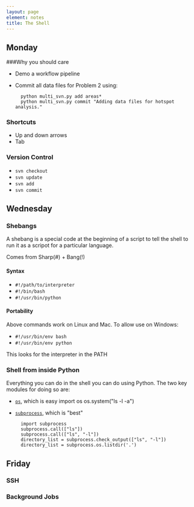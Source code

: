```yaml
---
layout: page
element: notes
title: The Shell
---
```


Monday
------

###Why you should care
* Demo a workflow pipeline
* Commit all data files for Problem 2 using:

        python multi_svn.py add areas*
        python multi_svn.py commit "Adding data files for hotspot analysis."
    

### Shortcuts
* Up and down arrows
* Tab

### Version Control
* `svn checkout`
* `svn update`
* `svn add`
* `svn commit`

Wednesday
---------
### Shebangs
A shebang is a special code at the beginning of a script to tell
the shell to run it as a scripot for a particular language.

Comes from Sharp(#) + Bang(!)

#### Syntax
* `#!/path/to/interpreter`
* `#!/bin/bash`
* `#!/usr/bin/python`

#### Portability
Above commands work on Linux and Mac. To allow use on Windows:

* `#!/usr/bin/env bash`
* `#!/usr/bin/env python`

This looks for the interpreter in the PATH

### Shell from inside Python
Everything you can do in the shell you can do using Python.
The two key modules for doing so are:

* [`os`](http://docs.python.org/library/os.html), which is easy
        import os
        os.system("ls -l -a")
* [`subprocess`](http://docs.python.org/library/subprocess.html), which is "best"

        import subprocess
        subprocess.call(["ls"])
        subprocess.call(["ls", "-l"])
        directory_list = subprocess.check_output(["ls", "-l"])
        directory_list = subprocess.os.listdir('.')


Friday
------

### SSH

### Background Jobs
